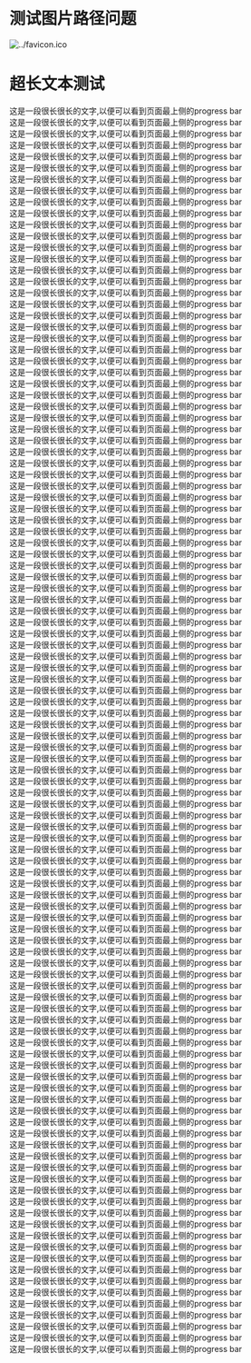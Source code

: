 
# 测试图片路径问题

![../favicon.ico](../favicon.ico)



# 超长文本测试


这是一段很长很长的文字,以便可以看到页面最上侧的progress bar     
这是一段很长很长的文字,以便可以看到页面最上侧的progress bar     
这是一段很长很长的文字,以便可以看到页面最上侧的progress bar     
这是一段很长很长的文字,以便可以看到页面最上侧的progress bar     
这是一段很长很长的文字,以便可以看到页面最上侧的progress bar     
这是一段很长很长的文字,以便可以看到页面最上侧的progress bar     
这是一段很长很长的文字,以便可以看到页面最上侧的progress bar     
这是一段很长很长的文字,以便可以看到页面最上侧的progress bar     
这是一段很长很长的文字,以便可以看到页面最上侧的progress bar     
这是一段很长很长的文字,以便可以看到页面最上侧的progress bar     
这是一段很长很长的文字,以便可以看到页面最上侧的progress bar     
这是一段很长很长的文字,以便可以看到页面最上侧的progress bar     
这是一段很长很长的文字,以便可以看到页面最上侧的progress bar     
这是一段很长很长的文字,以便可以看到页面最上侧的progress bar     
这是一段很长很长的文字,以便可以看到页面最上侧的progress bar     
这是一段很长很长的文字,以便可以看到页面最上侧的progress bar     
这是一段很长很长的文字,以便可以看到页面最上侧的progress bar     
这是一段很长很长的文字,以便可以看到页面最上侧的progress bar     
这是一段很长很长的文字,以便可以看到页面最上侧的progress bar     
这是一段很长很长的文字,以便可以看到页面最上侧的progress bar     
这是一段很长很长的文字,以便可以看到页面最上侧的progress bar     
这是一段很长很长的文字,以便可以看到页面最上侧的progress bar     
这是一段很长很长的文字,以便可以看到页面最上侧的progress bar     
这是一段很长很长的文字,以便可以看到页面最上侧的progress bar     
这是一段很长很长的文字,以便可以看到页面最上侧的progress bar     
这是一段很长很长的文字,以便可以看到页面最上侧的progress bar     
这是一段很长很长的文字,以便可以看到页面最上侧的progress bar     
这是一段很长很长的文字,以便可以看到页面最上侧的progress bar     
这是一段很长很长的文字,以便可以看到页面最上侧的progress bar     
这是一段很长很长的文字,以便可以看到页面最上侧的progress bar     
这是一段很长很长的文字,以便可以看到页面最上侧的progress bar     
这是一段很长很长的文字,以便可以看到页面最上侧的progress bar     
这是一段很长很长的文字,以便可以看到页面最上侧的progress bar     
这是一段很长很长的文字,以便可以看到页面最上侧的progress bar     
这是一段很长很长的文字,以便可以看到页面最上侧的progress bar     
这是一段很长很长的文字,以便可以看到页面最上侧的progress bar     
这是一段很长很长的文字,以便可以看到页面最上侧的progress bar     
这是一段很长很长的文字,以便可以看到页面最上侧的progress bar     
这是一段很长很长的文字,以便可以看到页面最上侧的progress bar     
这是一段很长很长的文字,以便可以看到页面最上侧的progress bar     
这是一段很长很长的文字,以便可以看到页面最上侧的progress bar     
这是一段很长很长的文字,以便可以看到页面最上侧的progress bar     
这是一段很长很长的文字,以便可以看到页面最上侧的progress bar     
这是一段很长很长的文字,以便可以看到页面最上侧的progress bar     
这是一段很长很长的文字,以便可以看到页面最上侧的progress bar     
这是一段很长很长的文字,以便可以看到页面最上侧的progress bar     
这是一段很长很长的文字,以便可以看到页面最上侧的progress bar     
这是一段很长很长的文字,以便可以看到页面最上侧的progress bar     
这是一段很长很长的文字,以便可以看到页面最上侧的progress bar     
这是一段很长很长的文字,以便可以看到页面最上侧的progress bar     
这是一段很长很长的文字,以便可以看到页面最上侧的progress bar     
这是一段很长很长的文字,以便可以看到页面最上侧的progress bar     
这是一段很长很长的文字,以便可以看到页面最上侧的progress bar     
这是一段很长很长的文字,以便可以看到页面最上侧的progress bar     
这是一段很长很长的文字,以便可以看到页面最上侧的progress bar     
这是一段很长很长的文字,以便可以看到页面最上侧的progress bar     
这是一段很长很长的文字,以便可以看到页面最上侧的progress bar     
这是一段很长很长的文字,以便可以看到页面最上侧的progress bar     
这是一段很长很长的文字,以便可以看到页面最上侧的progress bar     
这是一段很长很长的文字,以便可以看到页面最上侧的progress bar     
这是一段很长很长的文字,以便可以看到页面最上侧的progress bar     
这是一段很长很长的文字,以便可以看到页面最上侧的progress bar     
这是一段很长很长的文字,以便可以看到页面最上侧的progress bar     
这是一段很长很长的文字,以便可以看到页面最上侧的progress bar     
这是一段很长很长的文字,以便可以看到页面最上侧的progress bar     
这是一段很长很长的文字,以便可以看到页面最上侧的progress bar     
这是一段很长很长的文字,以便可以看到页面最上侧的progress bar     
这是一段很长很长的文字,以便可以看到页面最上侧的progress bar     
这是一段很长很长的文字,以便可以看到页面最上侧的progress bar     
这是一段很长很长的文字,以便可以看到页面最上侧的progress bar     
这是一段很长很长的文字,以便可以看到页面最上侧的progress bar     
这是一段很长很长的文字,以便可以看到页面最上侧的progress bar     
这是一段很长很长的文字,以便可以看到页面最上侧的progress bar     
这是一段很长很长的文字,以便可以看到页面最上侧的progress bar     
这是一段很长很长的文字,以便可以看到页面最上侧的progress bar     
这是一段很长很长的文字,以便可以看到页面最上侧的progress bar     
这是一段很长很长的文字,以便可以看到页面最上侧的progress bar     
这是一段很长很长的文字,以便可以看到页面最上侧的progress bar     
这是一段很长很长的文字,以便可以看到页面最上侧的progress bar     
这是一段很长很长的文字,以便可以看到页面最上侧的progress bar     
这是一段很长很长的文字,以便可以看到页面最上侧的progress bar     
这是一段很长很长的文字,以便可以看到页面最上侧的progress bar     
这是一段很长很长的文字,以便可以看到页面最上侧的progress bar     
这是一段很长很长的文字,以便可以看到页面最上侧的progress bar     
这是一段很长很长的文字,以便可以看到页面最上侧的progress bar     
这是一段很长很长的文字,以便可以看到页面最上侧的progress bar     
这是一段很长很长的文字,以便可以看到页面最上侧的progress bar     
这是一段很长很长的文字,以便可以看到页面最上侧的progress bar     
这是一段很长很长的文字,以便可以看到页面最上侧的progress bar     
这是一段很长很长的文字,以便可以看到页面最上侧的progress bar     
这是一段很长很长的文字,以便可以看到页面最上侧的progress bar     
这是一段很长很长的文字,以便可以看到页面最上侧的progress bar     
这是一段很长很长的文字,以便可以看到页面最上侧的progress bar     
这是一段很长很长的文字,以便可以看到页面最上侧的progress bar     
这是一段很长很长的文字,以便可以看到页面最上侧的progress bar     
这是一段很长很长的文字,以便可以看到页面最上侧的progress bar     
这是一段很长很长的文字,以便可以看到页面最上侧的progress bar     
这是一段很长很长的文字,以便可以看到页面最上侧的progress bar     
这是一段很长很长的文字,以便可以看到页面最上侧的progress bar     
这是一段很长很长的文字,以便可以看到页面最上侧的progress bar     
这是一段很长很长的文字,以便可以看到页面最上侧的progress bar     
这是一段很长很长的文字,以便可以看到页面最上侧的progress bar     
这是一段很长很长的文字,以便可以看到页面最上侧的progress bar     
这是一段很长很长的文字,以便可以看到页面最上侧的progress bar     
这是一段很长很长的文字,以便可以看到页面最上侧的progress bar     
这是一段很长很长的文字,以便可以看到页面最上侧的progress bar     
这是一段很长很长的文字,以便可以看到页面最上侧的progress bar     
这是一段很长很长的文字,以便可以看到页面最上侧的progress bar     
这是一段很长很长的文字,以便可以看到页面最上侧的progress bar     
这是一段很长很长的文字,以便可以看到页面最上侧的progress bar     


